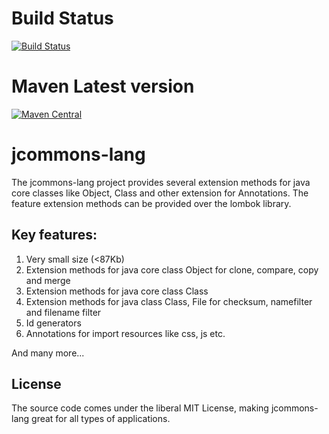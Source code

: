 
# Build Status
[![Build Status](https://travis-ci.org/lightblueseas/jcommons-lang.svg?branch=master)](https://travis-ci.org/lightblueseas/jcommons-lang)

# Maven Latest version
[![Maven Central](https://maven-badges.herokuapp.com/maven-central/de.alpharogroup/jcommons-lang/badge.svg)](https://maven-badges.herokuapp.com/maven-central/de.alpharogroup/jcommons-lang)

# jcommons-lang

The jcommons-lang project provides several extension methods for java core classes like Object, Class and other extension for Annotations. The feature extension methods can be provided over the lombok library. 

## Key features:

1. Very small size (<87Kb)
2. Extension methods for java core class Object for clone, compare, copy and merge
3. Extension methods for java core class Class
4. Extension methods for java class Class, File for checksum, namefilter and filename filter
5. Id generators
6. Annotations for import resources like css, js etc.

And many more...

## License

The source code comes under the liberal MIT License, making jcommons-lang great for all types of applications.



